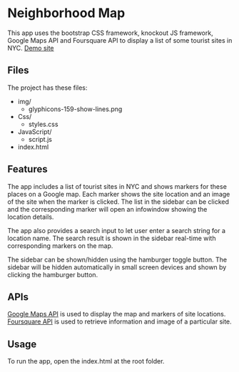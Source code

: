 # Neighborhood Map
This app uses the bootstrap CSS framework, knockout JS framework, Google Maps API and Foursquare API to display a list of some tourist sites in NYC. [Demo site](https://gmapapp.herokuapp.com/)

## Files
The project has these files:
- img/
    - glyphicons-159-show-lines.png
- Css/
    - styles.css
- JavaScript/
    - script.js
- index.html

## Features
The app includes a list of tourist sites in NYC and shows markers for these places on a Google map. Each marker shows the site location and an image of the site when the marker is clicked. The list in the sidebar can be clicked and the corresponding marker will open an infowindow showing the location details.

The app also provides a search input to let user enter a search string for a location name. The search result is shown in the sidebar real-time with corresponding markers on the map.

The sidebar can be shown/hidden using the hamburger toggle button. The sidebar will be hidden automatically in small screen devices and shown by clicking the hamburger button.

## APIs
[Google Maps API](https://developers.google.com/maps/) is used to display the map and markers of site locations. [Foursquare API](https://developer.foursquare.com/) is used to retrieve information and image of a particular site.


## Usage
To run the app, open the index.html at the root folder.